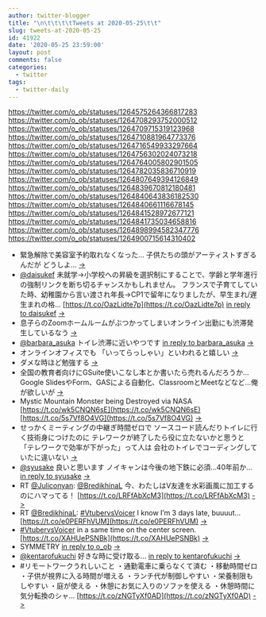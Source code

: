 ```yaml
---
author: twitter-blogger
title: "\n\t\t\t\tTweets at 2020-05-25\t\t"
slug: tweets-at-2020-05-25
id: 41922
date: '2020-05-25 23:59:00'
layout: post
comments: false
categories:
  - twitter
tags:
  - twitter-daily
---
```


https://twitter.com/o_ob/statuses/1264575264366817283 https://twitter.com/o_ob/statuses/1264708293752000512 https://twitter.com/o_ob/statuses/1264709715319123968 https://twitter.com/o_ob/statuses/1264710881964773376 https://twitter.com/o_ob/statuses/1264716549933297664 https://twitter.com/o_ob/statuses/1264756302024073218 https://twitter.com/o_ob/statuses/1264764005802901505 https://twitter.com/o_ob/statuses/1264782035836710919 https://twitter.com/o_ob/statuses/1264807649394126849 https://twitter.com/o_ob/statuses/1264839670812180481 https://twitter.com/o_ob/statuses/1264840643836182530 https://twitter.com/o_ob/statuses/1264840661116678145 https://twitter.com/o_ob/statuses/1264841528972677121 https://twitter.com/o_ob/statuses/1264841735034658816 https://twitter.com/o_ob/statuses/1264898994582347776 https://twitter.com/o_ob/statuses/1264900715614310402  

*   緊急解除で美容室予約取れなくなった… 子供たちの頭がアーティストすぎるんだが どうしよ… [->](https://twitter.com/o_ob/statuses/1264575264366817283)
*   [@daisukef](https://twitter.com/daisukef) 未就学→小学校への昇級を選択制にすることで、学齢と学年進行の強制リンクを断ち切るチャンスかもしれません。 フランスで子育てしていた時、幼稚園から言い渡され年長→CP1で留年になりましたが、早生まれ/遅生まれの格… [https://t.co/OazLidte7p](https://t.co/OazLidte7p) [in reply to daisukef](https://twitter.com/daisukef/statuses/1263993248244105217) [->](https://twitter.com/o_ob/statuses/1264708293752000512)
*   息子らのZoomホームルームがぶつかってしまいオンライン出勤にも渋滞発生しているなう [->](https://twitter.com/o_ob/statuses/1264709715319123968)
*   [@barbara_asuka](https://twitter.com/barbara_asuka) トイレ渋滞に近いやつです [in reply to barbara_asuka](https://twitter.com/barbara_asuka/statuses/1264710051979124736) [->](https://twitter.com/o_ob/statuses/1264710881964773376)
*   オンラインオフィスでも 「いってらっしゃい」といわれると嬉しい [->](https://twitter.com/o_ob/statuses/1264716549933297664)
*   ダメな時ほど勉強する [->](https://twitter.com/o_ob/statuses/1264756302024073218)
*   全国の教育者向けにGSuite使いこなし本とか書いたら売れるんだろうか…Google SlidesやForm、GASによる自動化、ClassroomとMeetなどなど…俺が欲しいが [->](https://twitter.com/o_ob/statuses/1264764005802901505)
*   Mystic Mountain Monster being Destroyed via NASA [https://t.co/wk5CNQN6sE](https://t.co/wk5CNQN6sE) [https://t.co/5s7Vf8O4VG](https://t.co/5s7Vf8O4VG) [->](https://twitter.com/o_ob/statuses/1264782035836710919)
*   せっかくミーティングの中継ぎ時間ゼロで ソースコード読んだりトイレに行く技術身につけたのに テレワークが終了したら役に立たないかと思うと 「テレワークで効率が下がった」って人は 会社のトイレでコーディングしていたに違いない [->](https://twitter.com/o_ob/statuses/1264807649394126849)
*   [@syusake](https://twitter.com/syusake) 良いと思います ノイキャンは今後の地下鉄に必須…40年前か… [in reply to syusake](https://twitter.com/syusake/statuses/1264816120898310144) [->](https://twitter.com/o_ob/statuses/1264839670812180481)
*   RT [@Juliconyan](https://twitter.com/Juliconyan): [@BredikhinaL](https://twitter.com/BredikhinaL) 今、わたしはV友達を水彩画風に加工するのにハマってる！ [https://t.co/LRFfAbXcM3](https://t.co/LRFfAbXcM3) [->](https://twitter.com/o_ob/statuses/1264840643836182530)
*   RT [@BredikhinaL](https://twitter.com/BredikhinaL): [#VtubervsVoicer](https://twitter.com/search?q=%23VtubervsVoicer&src=hash) I know I’m 3 days late, buuuut... [https://t.co/e0PERFhVUM](https://t.co/e0PERFhVUM) [->](https://twitter.com/o_ob/statuses/1264840661116678145)
*   [#VtubervsVoicer](https://twitter.com/search?q=%23VtubervsVoicer&src=hash) in a same time on the center screen. [https://t.co/XAHUePSNBk](https://t.co/XAHUePSNBk) [->](https://twitter.com/o_ob/statuses/1264841528972677121)
*   SYMMETRY [in reply to o_ob](https://twitter.com/o_ob/statuses/1264841528972677121) [->](https://twitter.com/o_ob/statuses/1264841735034658816)
*   [@kentarofukuchi](https://twitter.com/kentarofukuchi) 好きな時に受け取る… [in reply to kentarofukuchi](https://twitter.com/kentarofukuchi/statuses/1264851292096090112) [->](https://twitter.com/o_ob/statuses/1264898994582347776)
*   #リモートワークうれしいこと ・通勤電車に乗らなくて済む ・移動時間ゼロ ・子供が視界に入る時間が増える ・ランチ代が制御しやすい ・栄養制限もしやすい ・庭が使える ・休憩にお気に入りのソファを使える ・休憩時間に気分転換のシャ… [https://t.co/zNGTyXf0AD](https://t.co/zNGTyXf0AD) [->](https://twitter.com/o_ob/statuses/1264900715614310402)
